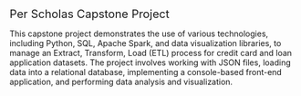 <span style="font-size: 20px;">Per Scholas Capstone Project</span>

This capstone project demonstrates the use of various technologies, including Python, SQL, Apache Spark, and data visualization libraries, to manage an Extract, Transform, Load (ETL) 
process for credit card and loan application datasets. The project involves working with JSON files, loading data into a relational database, implementing a console-based front-end application, 
and performing data analysis and visualization.

